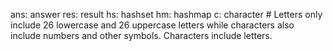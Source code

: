 ans: answer
res: result
hs: hashset
hm: hashmap
c: character  # Letters only include 26 lowercase and 26 uppercase letters while characters also include numbers and other symbols. Characters include letters.

